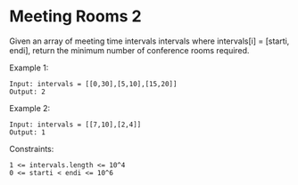 # Meeting Rooms 2

Given an array of meeting time intervals intervals where intervals[i] = [starti, endi], return the minimum number of conference rooms required.

Example 1:

    Input: intervals = [[0,30],[5,10],[15,20]]
    Output: 2

Example 2:

    Input: intervals = [[7,10],[2,4]]
    Output: 1
 
Constraints:

    1 <= intervals.length <= 10^4
    0 <= starti < endi <= 10^6
